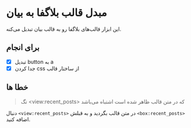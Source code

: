 # مبدل قالب بلاگفا به بیان
این ابزار قالب‌های بلاگفا رو به قالب بیان تبدیل می‌کنه.

## برای انجام
 - [x] تبدیل button به a
 - [x] جدا کردن css از ساختار قالب

## خطا ها
> تگ \<view:recent_posts> که در متن قالب ظاهر شده است اشتباه می‌باشد

دنبال `<view:recent_posts>` در متن قالب بگردید و به قبلش `<box:recent_posts>` اضافه کنید.
